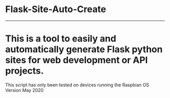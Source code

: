 # Flask-Site-Auto-Create
------
# This is a tool to easily and automatically generate Flask python sites for web development or API projects.
This script has only been tested on devices running the Raspbian OS Version May 2020

